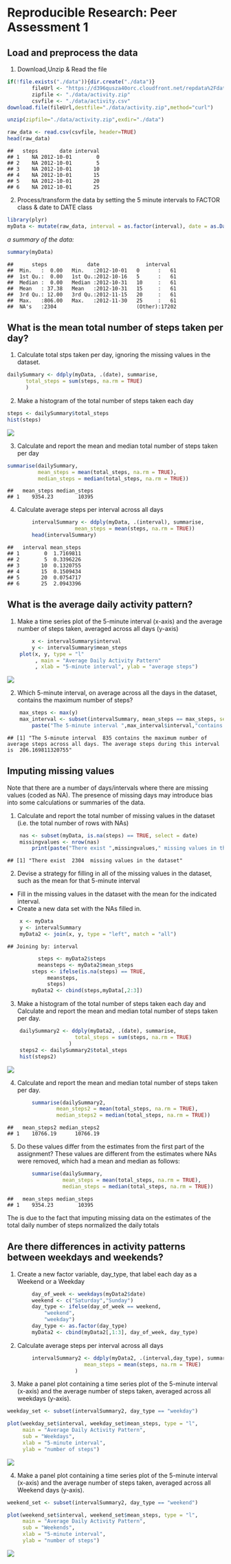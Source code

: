 # Reproducible Research: Peer Assessment 1

**Load and preprocess the data**
----------------------------------

1. Download,Unzip & Read the file


```r
if(!file.exists("./data")){dir.create("./data")}
        fileUrl <- "https://d396qusza40orc.cloudfront.net/repdata%2Fdata%2Factivity.zip"
        zipfile <- "./data/activity.zip"
        csvfile <- "./data/activity.csv"
download.file(fileUrl,destfile="./data/activity.zip",method="curl")

unzip(zipfile="./data/activity.zip",exdir="./data")

raw_data <- read.csv(csvfile, header=TRUE)
head(raw_data)
```

```
##   steps       date interval
## 1    NA 2012-10-01        0
## 2    NA 2012-10-01        5
## 3    NA 2012-10-01       10
## 4    NA 2012-10-01       15
## 5    NA 2012-10-01       20
## 6    NA 2012-10-01       25
```

2. Process/transform the data by setting the 5 minute intervals to FACTOR class & date to DATE class


```r
library(plyr)
myData <- mutate(raw_data, interval = as.factor(interval), date = as.Date(date))
```

*a summary of the data:*

```r
summary(myData)
```

```
##      steps             date               interval    
##  Min.   :  0.00   Min.   :2012-10-01   0      :   61  
##  1st Qu.:  0.00   1st Qu.:2012-10-16   5      :   61  
##  Median :  0.00   Median :2012-10-31   10     :   61  
##  Mean   : 37.38   Mean   :2012-10-31   15     :   61  
##  3rd Qu.: 12.00   3rd Qu.:2012-11-15   20     :   61  
##  Max.   :806.00   Max.   :2012-11-30   25     :   61  
##  NA's   :2304                          (Other):17202
```

**What is the mean total number of steps taken per day?**
-------------------------------------------------
1. Calculate total stps taken per day, ignoring the missing values in the dataset.


```r
dailySummary <- ddply(myData, .(date), summarise,
      total_steps = sum(steps, na.rm = TRUE)
      )
```

2. Make a histogram of the total number of steps taken each day


```r
steps <- dailySummary$total_steps
hist(steps)
```

![](PA1_template_files/figure-html/unnamed-chunk-5-1.png) 

3. Calculate and report the mean and median total number of steps taken per day 


```r
summarise(dailySummary,
          mean_steps = mean(total_steps, na.rm = TRUE),
          median_steps = median(total_steps, na.rm = TRUE))
```

```
##   mean_steps median_steps
## 1    9354.23        10395
```

4. Calculate average steps per interval across all days


```r
        intervalSummary <- ddply(myData, .(interval), summarise,
                      mean_steps = mean(steps, na.rm = TRUE))
        head(intervalSummary)
```

```
##   interval mean_steps
## 1        0  1.7169811
## 2        5  0.3396226
## 3       10  0.1320755
## 4       15  0.1509434
## 5       20  0.0754717
## 6       25  2.0943396
```

**What is the average daily activity pattern?**
-------------------------------------------
1. Make a time series plot of the 5-minute interval (x-axis) 
and the average number of steps taken, averaged across all days (y-axis)


```r
        x <- intervalSummary$interval
        y <- intervalSummary$mean_steps
    plot(x, y, type = "l"
         , main = "Average Daily Activity Pattern"
         , xlab = "5-minute interval", ylab = "average steps")
```

![](PA1_template_files/figure-html/unnamed-chunk-8-1.png) 

2. Which 5-minute interval, on average across all the days in the dataset, contains the maximum number of steps?


```r
    max_steps <- max(y)
    max_interval <- subset(intervalSummary, mean_steps == max_steps, select = interval)
        paste("The 5-minute interval ",max_interval$interval,"contains the maximum number of average steps across all days. The average steps during this interval is ",max_steps)
```

```
## [1] "The 5-minute interval  835 contains the maximum number of average steps across all days. The average steps during this interval is  206.169811320755"
```

**Imputing missing values**
-----------------------
Note that there are a number of days/intervals where there are missing values (coded as NA). The presence of missing days may introduce bias into some calculations or summaries of the data.

1. Calculate and report the total number of missing values in the dataset (i.e. the total number of rows with NAs)


```r
    nas <- subset(myData, is.na(steps) == TRUE, select = date)
    missingvalues <- nrow(nas)
        print(paste("There exist ",missingvalues," missing values in the dataset"))
```

```
## [1] "There exist  2304  missing values in the dataset"
```

2. Devise a strategy for filling in all of the missing values in the dataset, such as the mean for that 5-minute interval

- Fill in the missing values in the dataset with the mean for the indicated interval.
- Create a new data set with the NAs filled in.  


```r
    x <- myData
    y <- intervalSummary
    myData2 <- join(x, y, type = "left", match = "all")
```

```
## Joining by: interval
```

```r
          steps <- myData2$steps
          meansteps <- myData2$mean_steps
        steps <- ifelse(is.na(steps) == TRUE,
             meansteps,
             steps)
        myData2 <- cbind(steps,myData[,2:3])
```

3. Make a histogram of the total number of steps taken each day and Calculate and report the mean and median total number of steps taken per day. 


```r
    dailySummary2 <- ddply(myData2, .(date), summarise,
                      total_steps = sum(steps, na.rm = TRUE)
                    )
    steps2 <- dailySummary2$total_steps
    hist(steps2)
```

![](PA1_template_files/figure-html/unnamed-chunk-12-1.png) 

4. Calculate and report the mean and median total number of steps taken per day. 


```r
        summarise(dailySummary2,
                mean_steps2 = mean(total_steps, na.rm = TRUE),
                median_steps2 = median(total_steps, na.rm = TRUE))
```

```
##   mean_steps2 median_steps2
## 1    10766.19      10766.19
```

5. Do these values differ from the estimates from the first part of the assignment? 
These values are different from the estimates where NAs were removed, which had a mean and median as follows:


```r
        summarise(dailySummary,
                  mean_steps = mean(total_steps, na.rm = TRUE),
                  median_steps = median(total_steps, na.rm = TRUE))
```

```
##   mean_steps median_steps
## 1    9354.23        10395
```

The is due to the fact that imputing missing data on the estimates of the total daily number of steps normalized the daily totals

**Are there differences in activity patterns between weekdays and weekends?**
-------------------------------------------------------------------------

1. Create a new factor variable, day_type, that label each day as a Weekend or a Weekday


```r
        day_of_week <- weekdays(myData2$date)
        weekend <- c("Saturday","Sunday")
        day_type <- ifelse(day_of_week == weekend,
            "weekend",
            "weekday")
        day_type <- as.factor(day_type)
        myData2 <- cbind(myData2[,1:3], day_of_week, day_type)
```

2. Calculate average steps per interval across all days


```r
        intervalSummary2 <- ddply(myData2, .(interval,day_type), summarise,
                         mean_steps = mean(steps, na.rm = TRUE)
                      )
```

3.   Make a panel plot containing a time series plot of the 5-minute interval (x-axis) and the average number of steps taken, averaged across all weekdays (y-axis).


```r
weekday_set <- subset(intervalSummary2, day_type == "weekday")

plot(weekday_set$interval, weekday_set$mean_steps, type = "l",
     main = "Average Daily Activity Pattern",
     sub = "Weekdays",
     xlab = "5-minute interval", 
     ylab = "number of steps")
```

![](PA1_template_files/figure-html/unnamed-chunk-17-1.png) 

4.   Make a panel plot containing a time series plot of the 5-minute interval (x-axis) and the average number of steps taken, averaged across all Weekend days (y-axis).


```r
weekend_set <- subset(intervalSummary2, day_type == "weekend")

plot(weekend_set$interval, weekend_set$mean_steps, type = "l",
     main = "Average Daily Activity Pattern",
     sub = "Weekends",
     xlab = "5-minute interval", 
     ylab = "number of steps")
```

![](PA1_template_files/figure-html/unnamed-chunk-18-1.png) 
